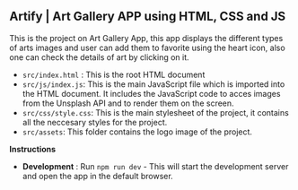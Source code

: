 ## Artify | Art Gallery APP using HTML, CSS and JS

This is the project on Art Gallery App, this app displays the different types of arts images and user can add them to favorite using the heart icon, also one can check the details of art by clicking on it.

- `src/index.html` : This is the root HTML document
- `src/js/index.js`: This is the main JavaScript file which is imported into the HTML document. It includes the JavaScript code to acces images from the Unsplash API and to render them on the screen.
- `src/css/style.css`: This is the main stylesheet of the project, it contains all the neccesary styles for the project.
- `src/assets`: This folder contains the logo image of the project.

**Instructions**

- **Development** : Run `npm run dev` - This will start the development server and open the app in the default browser.

